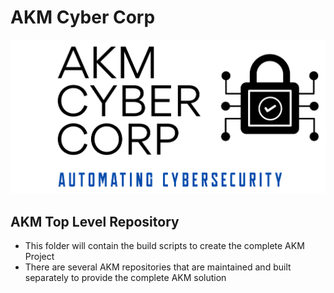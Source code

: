 # AKM Cyber Corp
![logo](images/AKMCyberLogo.png)

## AKM Top Level Repository
- This folder will contain the build scripts to create the complete AKM Project
- There are several AKM repositories that are maintained and built separately to provide the complete AKM solution

